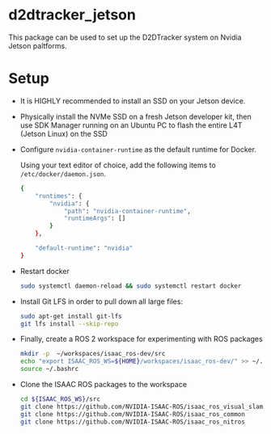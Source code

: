 # d2dtracker_jetson
This package can be used to set up the D2DTracker system on Nvidia Jetson paltforms. 

# Setup
* It is HIGHLY recommended to install an SSD on your Jetson device.
* Physically install the NVMe SSD on a fresh Jetson developer kit, then use SDK Manager running on an Ubuntu PC to flash the entire L4T (Jetson Linux) on the SSD
* Configure `nvidia-container-runtime` as the default runtime for Docker.
    
    Using your text editor of choice, add the following items to `/etc/docker/daemon.json`.
    ```bash
    {
        "runtimes": {
            "nvidia": {
                "path": "nvidia-container-runtime",
                "runtimeArgs": []
            }
        },

        "default-runtime": "nvidia"
    }
    ```
* Restart docker
    ```bash
    sudo systemctl daemon-reload && sudo systemctl restart docker
    ```
* Install Git LFS in order to pull down all large files:
    ```bash
    sudo apt-get install git-lfs
    git lfs install --skip-repo
    ```
* Finally, create a ROS 2 workspace for experimenting with ROS packages
    ```bash
    mkdir -p  ~/workspaces/isaac_ros-dev/src
    echo "export ISAAC_ROS_WS=${HOME}/workspaces/isaac_ros-dev/" >> ~/.bashrc
    source ~/.bashrc
    ```
* Clone the ISAAC ROS packages to the workspace
    ```bash
    cd ${ISAAC_ROS_WS}/src
    git clone https://github.com/NVIDIA-ISAAC-ROS/isaac_ros_visual_slam
    git clone https://github.com/NVIDIA-ISAAC-ROS/isaac_ros_common
    git clone https://github.com/NVIDIA-ISAAC-ROS/isaac_ros_nitros
    ```